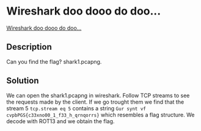 # Wireshark doo dooo do doo...

[Wireshark doo dooo do doo...](https://play.picoctf.org/practice/challenge/115)

## Description

Can you find the flag? shark1.pcapng.

## Solution

We can open the shark1.pcapng in wireshark. Follow TCP streams to see the requests made by the client. If we go trought them we find that the stream 5 `tcp.stream eq 5` contains a string `Gur synt vf cvpbPGS{c33xno00_1_f33_h_qrnqorrs}` which resembles a flag structure. We decode with ROT13 and we obtain the flag.